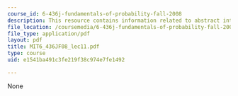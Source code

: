 ```yaml
---
course_id: 6-436j-fundamentals-of-probability-fall-2008
description: This resource contains information related to abstract integration.
file_location: /coursemedia/6-436j-fundamentals-of-probability-fall-2008/e1541ba491c3fe219f38c974e7fe1492_MIT6_436JF08_lec11.pdf
file_type: application/pdf
layout: pdf
title: MIT6_436JF08_lec11.pdf
type: course
uid: e1541ba491c3fe219f38c974e7fe1492

---
```

None